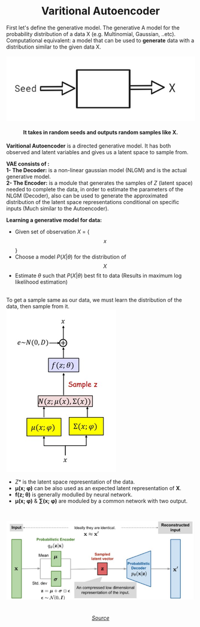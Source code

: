 <h1 align="center"> Varitional Autoencoder</h1>

First let's define the generative model. The generative A model for the probability distribution of a data X (e.g. Multinomial, Gaussian, ..etc). Computational equivalent: a model that can be used to **generate** data with a distribution similar to the given data X.<br><br>
<img src="images/G_Model.jpg"></img> <h4 align="center">It takes in random seeds and outputs random samples like X. </h4>


**Varitional Autoencoder** is a directed generative model. It has both observed and latent variables and gives us a latent space to sample from.

**VAE consists of :**<br>
**1- The Decoder:** is a non-linear gaussian model (NLGM) and is the actual generative model.<br>
**2- The Encoder:** is a module that generates the samples of $Z$ (latent space) needed to complete the data, in order to estimate the parameters of the NLGM (Decoder), also can be used to generate the approximated distribution of the latent space representations conditional on specific inputs (Much similar to the Autoencoder).


**Learning a generative model for data:**
- Given set of observation $X$ = { $$x$$ }
- Choose a model $P(X|θ)$ for the distribution of $$X$$
- Estimate $θ$ such that $P(X|θ)$ best fit to data (Results in maximum log likelihood estimation)

<br>To get a sample same as our data, we must learn the distribution of the data, then sample from it.<br>
<img src="images/VAE_STR.jpg"></img>

- *Z** is the latent space representation of the data.
- **μ(x; φ)** can be also used as an expected latent representation of **X**.
- **f(z; θ)** is generally modulled by neural network.
- **μ(x; φ)** & **∑(x; φ)** are moduled by a common network with two output.
<br>

<img src="images/VAE Architecture.jpg"><br><br>
<h6 align="center"> <a href="https://cedar.buffalo.edu/~srihari/CSE676/21.3-VAE-Apps.pdf" align="center">Source</a> </h6>

